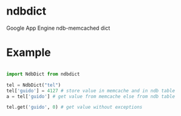 ndbdict
=======

Google App Engine ndb-memcached dict

# Example

```python

import NdbDict from ndbdict

tel = NdbDict("tel")
tel['guido'] = 4127 # store value in memcache and in ndb table
a = tel['guido'] # get value from memcache else from ndb table

tel.get('guido', 0) # get value without exceptions

```
